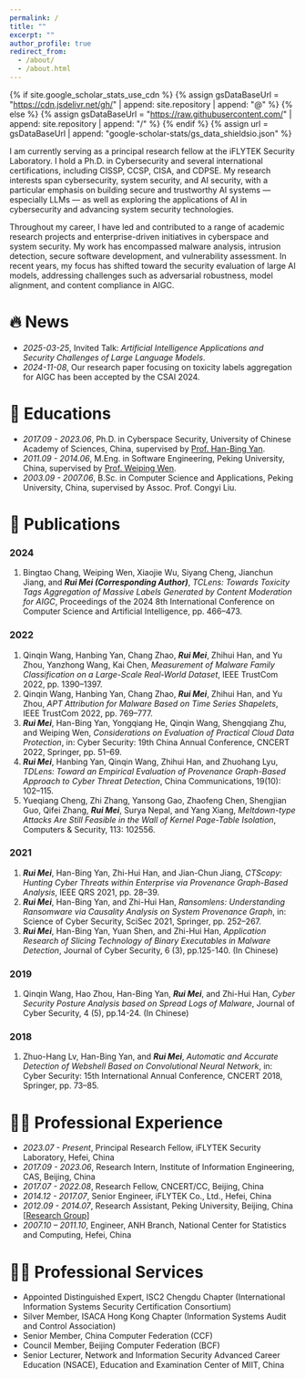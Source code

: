 ```yaml
---
permalink: /
title: ""
excerpt: ""
author_profile: true
redirect_from: 
  - /about/
  - /about.html
---
```


{% if site.google_scholar_stats_use_cdn %}
{% assign gsDataBaseUrl = "https://cdn.jsdelivr.net/gh/" | append: site.repository | append: "@" %}
{% else %}
{% assign gsDataBaseUrl = "https://raw.githubusercontent.com/" | append: site.repository | append: "/" %}
{% endif %}
{% assign url = gsDataBaseUrl | append: "google-scholar-stats/gs_data_shieldsio.json" %}

<span class='anchor' id='about-me'></span>

I am currently serving as a principal research fellow at the iFLYTEK Security Laboratory. I hold a Ph.D. in Cybersecurity and several international certifications, including CISSP, CCSP, CISA, and CDPSE. My research interests span cybersecurity, system security, and AI security, with a particular emphasis on building secure and trustworthy AI systems — especially LLMs — as well as exploring the applications of AI in cybersecurity and advancing system security technologies.

Throughout my career, I have led and contributed to a range of academic research projects and enterprise-driven initiatives in cyberspace and system security. My work has encompassed malware analysis, intrusion detection, secure software development, and vulnerability assessment. In recent years, my focus has shifted toward the security evaluation of large AI models, addressing challenges such as adversarial robustness, model alignment, and content compliance in AIGC.


# 🔥 News
- *2025-03-25*, Invited Talk: *Artificial Intelligence Applications and Security Challenges of Large Language Models*.
- *2024-11-08*, Our research paper focusing on toxicity labels aggregation for AIGC  has been accepted by the CSAI 2024.

# 📖 Educations
- *2017.09 - 2023.06*, Ph.D. in Cyberspace Security, University of Chinese Academy of Sciences, China, supervised by [Prof. Han-Bing Yan](https://scholar.google.com/citations?user=B5l2ePEAAAAJ).
- *2011.09 - 2014.06*, M.Eng. in Software Engineering, Peking University, China, supervised by [Prof. Weiping Wen](https://www.ss.pku.edu.cn/teacherteam/teacherlist/1637-%E6%96%87%E4%BC%9F%E5%B9%B3.html).
- *2003.09 - 2007.06*, B.Sc. in Computer Science and Applications, Peking University, China, supervised by Assoc. Prof. Congyi Liu.

# 📝 Publications 

### **2024**

1. Bingtao Chang, Weiping Wen, Xiaojie Wu, Siyang Cheng, Jianchun Jiang, and ***Rui Mei (Corresponding Author)***, *TCLens: Towards Toxicity Tags Aggregation of Massive Labels Generated by Content Moderation for AIGC*, Proceedings of the 2024 8th International Conference on Computer Science and Artificial Intelligence, pp. 466–473.

### **2022**

1. Qinqin Wang, Hanbing Yan, Chang Zhao, ***Rui Mei***, Zhihui Han, and Yu Zhou, Yanzhong Wang, Kai Chen, *Measurement of Malware Family Classification on a Large-Scale Real-World Dataset*, IEEE TrustCom 2022, pp. 1390–1397.
2. Qinqin Wang, Hanbing Yan, Chang Zhao, ***Rui Mei***, Zhihui Han, and Yu Zhou, *APT Attribution for Malware Based on Time Series Shapelets*, IEEE TrustCom 2022, pp. 769–777.
3. ***Rui Mei***, Han-Bing Yan, Yongqiang He, Qinqin Wang, Shengqiang Zhu, and Weiping Wen, *Considerations on Evaluation of Practical Cloud Data Protection*, in: Cyber Security: 19th China Annual Conference, CNCERT 2022, Springer, pp. 51–69.
4. ***Rui Mei***, Hanbing Yan, Qinqin Wang, Zhihui Han, and Zhuohang Lyu, *TDLens: Toward an Empirical Evaluation of Provenance Graph-Based Approach to Cyber Threat Detection*, China Communications, 19(10): 102–115.
5. Yueqiang Cheng, Zhi Zhang, Yansong Gao, Zhaofeng Chen, Shengjian Guo, Qifei Zhang, ***Rui Mei***, Surya Nepal, and Yang Xiang, *Meltdown-type Attacks Are Still Feasible in the Wall of Kernel Page-Table Isolation*, Computers & Security, 113: 102556.

### **2021**

1. ***Rui Mei***, Han-Bing Yan, Zhi-Hui Han, and Jian-Chun Jiang, *CTScopy: Hunting Cyber Threats within Enterprise via Provenance Graph-Based Analysis*, IEEE QRS 2021, pp. 28–39.
2. ***Rui Mei***, Han-Bing Yan, and Zhi-Hui Han, *Ransomlens: Understanding Ransomware via Causality Analysis on System Provenance Graph*, in: Science of Cyber Security, SciSec 2021, Springer, pp. 252–267.
3. ***Rui Mei***, Han-Bing Yan, Yuan Shen, and Zhi-Hui Han, *Application Research of Slicing Technology of Binary Executables in Malware Detection*, Journal of Cyber Security, 6 (3), pp.125-140. (In Chinese)

### **2019**

1. Qinqin Wang, Hao Zhou, Han-Bing Yan, ***Rui Mei***, and Zhi-Hui Han, *Cyber Security Posture Analysis based on Spread Logs of Malware*, Journal of Cyber Security, 4 (5), pp.14-24. (In Chinese)

### **2018**

1. Zhuo-Hang Lv, Han-Bing Yan, and ***Rui Mei***, *Automatic and Accurate Detection of Webshell Based on Convolutional Neural Network*, in: Cyber Security: 15th International Annual Conference, CNCERT 2018, Springer, pp. 73–85.

# 🧑‍🏫 Professional Experience
- *2023.07 - Present*, Principal Research Fellow, iFLYTEK Security Laboratory, Hefei, China
- *2017.09 - 2023.06*, Research Intern, Institute of Information Engineering, CAS, Beijing, China
- *2017.07 - 2022.08*, Research Fellow, CNCERT/CC, Beijing, China
- *2014.12 - 2017.07*, Senior Engineer, iFLYTEK Co., Ltd., Hefei, China
- *2012.09 - 2014.07*, Research Assistant, Peking University, Beijing, China [[Research Group](http://www.pkuexploit.com/)]
- *2007.10 – 2011.10*, Engineer, ANH Branch, National Center for Statistics and Computing, Hefei, China

# 🧑‍💼 Professional Services
- Appointed Distinguished Expert, ISC2 Chengdu Chapter (International Information Systems Security Certification Consortium)
- Silver Member, ISACA Hong Kong Chapter (Information Systems Audit and Control Association)
- Senior Member, China Computer Federation (CCF)
- Council Member, Beijing Computer Federation (BCF)
- Senior Lecturer, Network and Information Security Advanced Career Education (NSACE), Education and Examination Center of MIIT, China